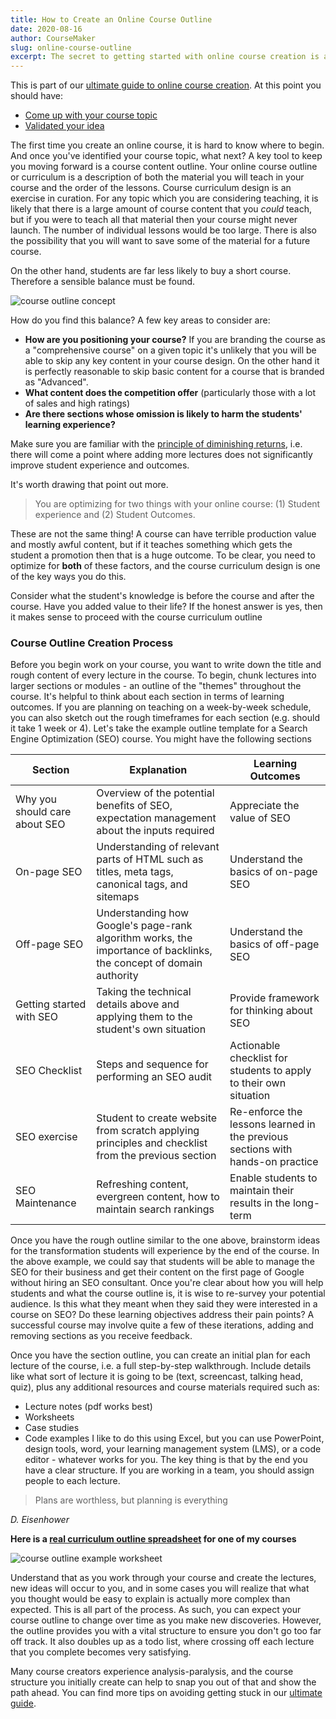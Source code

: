 ```yaml
---
title: How to Create an Online Course Outline
date: 2020-08-16
author: CourseMaker
slug: online-course-outline
excerpt: The secret to getting started with online course creation is a decent outline
---
```


This is part of our [ultimate guide to online course creation](/blog/create-sell-online-courses-ultimate-guide/). 
At this point you should have:
- [Come up with your course topic](/blog/create-sell-online-courses-ultimate-guide/#deciding)
- [Validated your idea](/blog/create-sell-online-courses-ultimate-guide/#validation)
 
The first time you create an online course, it is hard to know where to begin. And once you've identified your course topic, what next? 
A key tool to keep you moving forward is a course content outline. 
Your online course outline or curriculum is a description of both the material you will teach in your course and the order of the lessons. 
Course curriculum design is an exercise in curation. For any topic which you are considering teaching, it is likely that there is a 
large amount of course content that you *could* teach, but if you were to teach all that material then your course might never launch. 
The number of individual lessons would be too large. There is also the possibility that you will want to save some of the material 
for a future course.
 
On the other hand, students are far less likely to buy a short course. Therefore a sensible balance must be found.

![course outline concept](/assets/course_outline/concept.jpg)
 
How do you find this balance? A few key areas to consider are:
 
- **How are you positioning your course?** If you are branding the course as a "comprehensive course" on a given topic
it's unlikely that you will be able to skip any key content in your course design. On the other hand it is perfectly reasonable to skip
basic content for a course that is branded as "Advanced".
- **What content does the competition offer** (particularly those with a lot of sales and high ratings)
- **Are there sections whose omission is likely to harm the students' learning experience?**
 
Make sure you are familiar with the [principle of diminishing returns](https://en.wikipedia.org/wiki/Diminishing_returns),
i.e. there will come a point where adding more lectures does not significantly improve student experience and outcomes.
 
It's worth drawing that point out more. 

>You are optimizing for two things with your online course: (1) Student experience
and (2) Student Outcomes. 

These are not the same thing! A course can have terrible production value and mostly awful content,
but if it teaches something which gets the student a promotion then that is a huge outcome. To be clear, you need to
optimize for **both** of these factors, and the course curriculum design is one of the key ways you do this.
 
Consider what the student's knowledge is before the course and after the course. Have you added value to their life?
If the honest answer is yes, then it makes sense to proceed with the course curriculum outline 
 
### Course Outline Creation Process 
 
Before you begin work on your course, you want to write down the title and rough content of every lecture in the course. To begin, chunk lectures into larger sections or modules - an outline of the "themes" throughout the course. It's helpful to think about each section in terms of learning outcomes. If you are planning on teaching on a week-by-week schedule, you can also sketch out the rough timeframes for each section (e.g. should it take 1 week or 4). 
Let's take the example outline template for a Search Engine Optimization (SEO) course. You might have the following sections
 
| Section                       | Explanation                                                                                                        | Learning Outcomes                                                              |
|-------------------------------|--------------------------------------------------------------------------------------------------------------------|--------------------------------------------------------------------------------|
| Why you should care about SEO | Overview of the potential benefits of SEO, expectation management about the inputs required                        | Appreciate the value of SEO                                                    |
| On-page SEO                   | Understanding of relevant parts of HTML such as titles, meta tags, canonical tags, and sitemaps                    | Understand the basics of on-page SEO                                          |
| Off-page SEO                  | Understanding how Google's page-rank algorithm works, the importance of backlinks, the concept of domain authority | Understand the basics of off-page SEO                                         |
| Getting started with SEO      | Taking the technical details above and applying them to the student's own situation                                | Provide framework for thinking about SEO                                       |
| SEO Checklist                 | Steps and sequence for performing an SEO audit                                                                     | Actionable checklist for students to apply to their own situation              |
| SEO exercise                  | Student to create website from scratch applying principles and checklist from the previous section                 | Re-enforce the lessons learned in the previous sections with hands-on practice |
| SEO Maintenance               | Refreshing content, evergreen content, how to maintain  search rankings                                            | Enable students to maintain their  results in the long-term                    |
 
Once you have the rough outline similar to the one above, brainstorm ideas for the transformation students will experience by the end of the course. In the above example, we could say that students will be able to manage the SEO for their business and get their content on the first page of Google without hiring an SEO consultant. Once you're clear about how you will help students and what the course outline is, it is wise to re-survey your potential audience. Is this what they meant when they said they were interested in a course on SEO? Do these learning objectives address their pain points? A successful course may involve quite a few of these iterations, adding and removing sections as you receive feedback. 

Once you have the section outline, you can create an initial plan for each lecture of the course, i.e. a full step-by-step walkthrough. Include details like what sort of lecture it is going to be (text, screencast, talking head, quiz), plus any additional resources and course materials required such as:
- Lecture notes (pdf works best)
- Worksheets
- Case studies
- Code examples
I like to do this using Excel, but you can use PowerPoint, design tools, word, your learning management system (LMS), or a code editor - whatever works for you.
The key thing is that by the end you have a clear structure.
If you are working in a team, you should assign people to each lecture.
 
> Plans are worthless, but planning is everything
 
*D. Eisenhower*

**Here is a [real curriculum outline spreadsheet](https://docs.google.com/spreadsheets/d/1JBXeo3lD5UPf9jTtDEO6oOBU8UmLrJznQ32B1S07nSE/edit?usp=sharing) for one of my courses**

![course outline example worksheet](/assets/course_outline/outline_example.png)
 
Understand that as you work through your course and create the lectures, new ideas will occur to you, and in some
cases you will realize that what you thought would be easy to explain is actually more complex than expected.
This is all part of the process. As such, you can expect your course outline to change over time as you make new discoveries.
However, the outline provides you with a vital structure to ensure you don't go too far off track. It also doubles
up as a todo list, where crossing off each lecture that you complete becomes very satisfying. 
 
Many course creators experience analysis-paralysis, and the course structure you initially create can help to snap you out of that 
and show the path ahead. You can find more tips on avoiding getting stuck in our [ultimate guide](/blog/create-sell-online-courses-ultimate-guide/#done).
